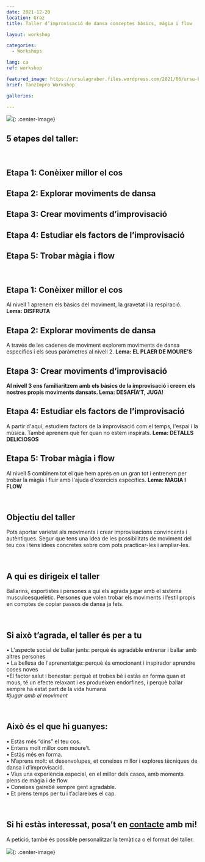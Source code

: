 ```yaml
---
date: 2021-12-20
location: Graz
title: Taller d’improvisació de dansa conceptes bàsics, màgia i flow

layout: workshop

categories:
  - Workshops

lang: ca
ref: workshop

featured_image: https://ursulagraber.files.wordpress.com/2021/06/ursu-boden.jpg?w=500&fit=crop
brief: TanzImpro Workshop

galleries:

---
```

![](https://ursulagraber.files.wordpress.com/2021/12/dscf4404.jpg){: .center-image}
<br>

## 5 etapes del taller:

<br>

## Etapa 1: Conèixer millor el cos
## Etapa 2: Explorar moviments de dansa
## Etapa 3: Crear moviments d’improvisació
## Etapa 4: Estudiar els factors de l’improvisació
## Etapa 5: Trobar màgia i flow

<br>


## Etapa 1: Conèixer millor el cos
Al nivell 1 aprenem els bàsics del moviment, la gravetat i la respiració. **Lema: DISFRUTA**

## Etapa 2: Explorar moviments de dansa
A través de les cadenes de moviment explorem moviments de dansa específics i els seus paràmetres al nivell 2. **Lema: EL PLAER DE MOURE’S**

## Etapa 3: Crear moviments d’improvisació
**Al nivell 3 ens familiaritzem amb els bàsics de la improvisació i creem els nostres propis moviments dansats. Lema: DESAFÍA’T, JUGA!**

## Etapa 4: Estudiar els factors de l’improvisació
A partir d'aquí, estudiem factors de la improvisació com el temps, l'espai i la música. També aprenem què fer quan no estem inspirats. **Lema: DETALLS DELICIOSOS**

## Etapa 5: Trobar màgia i flow
Al nivell 5 combinem tot el que hem après en un gran tot i entrenem per trobar la màgia i fluir amb l'ajuda d'exercicis específics. **Lema: MÀGIA I FLOW**


<br>

## Objectiu del taller
Pots aportar varietat als moviments i crear improvisacions convincents i autèntiques. Segur que tens una idea de les possibilitats de moviment del teu cos i tens idees concretes sobre com pots practicar-les i ampliar-les.

<br>

## A qui es dirigeix el taller
Ballarins, esportistes i persones a qui els agrada jugar amb el sistema musculoesquelètic. Persones que volen trobar els moviments i l’estil propis en comptes de copiar passos de dansa ja fets.

<br>

## Si això t’agrada, el taller és per a tu
•  L'aspecte social de ballar junts: perquè és agradable entrenar i ballar amb altres persones<br>
• La bellesa de l'aprenentatge: perquè és emocionant i inspirador aprendre coses noves<br>
•El factor salut i benestar: perquè et trobes bé i estàs en forma quan et mous, té un efecte relaxant i es produeixen endorfines, i perquè ballar sempre ha estat part de la vida humana<br>
*#jugar amb el moviment*

<br>

## Això és el que hi guanyes:
• Estàs més “dins” el teu cos.<br>
• Entens molt millor com moure’t.<br>
• Estàs més en forma.<br>
• N’aprens molt: et desenvolupes, et coneixes millor i explores tècniques de dansa i  d’improvisació.<br>
• Vius una experiència especial, en el millor dels casos, amb moments plens de màgia i de flow.<br>
• Coneixes gairebé sempre gent agradable.<br>
•  Et prens temps per tu i t’aclareixes el cap.<br>

<br>

## Si hi estàs interessat, posa’t en <a href="http://www.ursulagraber.com/contact/">contacte</a>  amb mi! <br>
A petició, també és possible personalitzar la temàtica o el format del taller.
<br>


![](https://ursulagraber.files.wordpress.com/2021/12/dscf4488.jpg){: .center-image}
<br>
